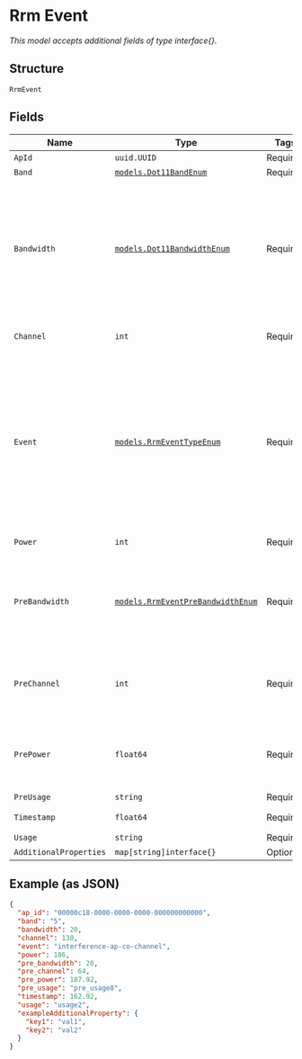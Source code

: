 
# Rrm Event

*This model accepts additional fields of type interface{}.*

## Structure

`RrmEvent`

## Fields

| Name | Type | Tags | Description |
|  --- | --- | --- | --- |
| `ApId` | `uuid.UUID` | Required | - |
| `Band` | [`models.Dot11BandEnum`](../../doc/models/dot-11-band-enum.md) | Required | enum: `24`, `5`, `6` |
| `Bandwidth` | [`models.Dot11BandwidthEnum`](../../doc/models/dot-11-bandwidth-enum.md) | Required | channel width for the band.enum: `0`(disabled, response only), `20`, `40`, `80` (only applicable for band_5 and band_6), `160` (only for band_6) |
| `Channel` | `int` | Required | Channel for the band from rrm |
| `Event` | [`models.RrmEventTypeEnum`](../../doc/models/rrm-event-type-enum.md) | Required | enum: `interference-ap-co-channel`, `interference-ap-non-wifi`, `neighbor-ap-down`, `neighbor-ap-recovered`, `radar-detected`, `rrm-radar`, `scheduled-site_rrm`, `triggered-site_rrm` |
| `Power` | `int` | Required | Tx power of the radio |
| `PreBandwidth` | [`models.RrmEventPreBandwidthEnum`](../../doc/models/rrm-event-pre-bandwidth-enum.md) | Required | (previously) channel width for the band , 0 means no previously available. enum: `0`, `20`, `40`, `80`, `160` |
| `PreChannel` | `int` | Required | (previously) channel for the band, 0 means no previously available |
| `PrePower` | `float64` | Required | (previously) tx power of the radio, 0 means no previously available |
| `PreUsage` | `string` | Required | - |
| `Timestamp` | `float64` | Required | Epoch (seconds) |
| `Usage` | `string` | Required | - |
| `AdditionalProperties` | `map[string]interface{}` | Optional | - |

## Example (as JSON)

```json
{
  "ap_id": "00000c18-0000-0000-0000-000000000000",
  "band": "5",
  "bandwidth": 20,
  "channel": 130,
  "event": "interference-ap-co-channel",
  "power": 186,
  "pre_bandwidth": 20,
  "pre_channel": 64,
  "pre_power": 187.92,
  "pre_usage": "pre_usage8",
  "timestamp": 162.92,
  "usage": "usage2",
  "exampleAdditionalProperty": {
    "key1": "val1",
    "key2": "val2"
  }
}
```

